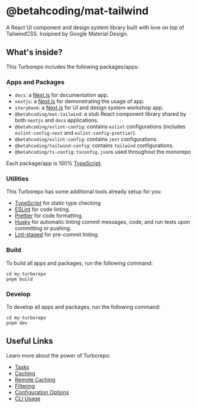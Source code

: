 # @betahcoding/mat-tailwind

A React UI component and design system library built with love on top of TailwindCSS. Insipired by Google Material Design.

## What's inside?

This Turborepo includes the following packages/apps:

### Apps and Packages

- `docs`: a [Next.js](https://nextjs.org/) for documentation app.
- `nextjs`: a [Next.js](https://nextjs.org/) for demonstrating the usage of app.
- `storybook`: a [Next.js](https://nextjs.org/) for UI and design system workshop app.
- `@betahcoding/mat-tailwind`: a stub React component library shared by both `nextjs` and `docs` applications.
- `@betahcoding/eslint-config`: contains `eslint` configurations (includes `eslint-config-next` and `eslint-config-prettier`).
- `@betahcoding/eslint-config`: contains `jest` configurations.
- `@betahcoding/tailwind-config`: contains `tailwind` configurations.
- `@betahcoding/ts-config`: `tsconfig.json`s used throughout the monorepo

Each package/app is 100% [TypeScript](https://www.typescriptlang.org/).

### Utilities

This Turborepo has some additional tools already setup for you:

- [TypeScript](https://www.typescriptlang.org/) for static type checking
- [ESLint](https://eslint.org/) for code linting.
- [Prettier](https://prettier.io) for code formatting.
- [Husky](https://typicode.github.io/husky/) for automatic linting commit messages, code, and run tests upon committing or pushing.
- [Lint-staged](https://github.com/lint-staged/lint-staged) for pre-commit linting.

### Build

To build all apps and packages, run the following command:

```
cd my-turborepo
pnpm build
```

### Develop

To develop all apps and packages, run the following command:

```
cd my-turborepo
pnpm dev
```

## Useful Links

Learn more about the power of Turborepo:

- [Tasks](https://turbo.build/repo/docs/core-concepts/monorepos/running-tasks)
- [Caching](https://turbo.build/repo/docs/core-concepts/caching)
- [Remote Caching](https://turbo.build/repo/docs/core-concepts/remote-caching)
- [Filtering](https://turbo.build/repo/docs/core-concepts/monorepos/filtering)
- [Configuration Options](https://turbo.build/repo/docs/reference/configuration)
- [CLI Usage](https://turbo.build/repo/docs/reference/command-line-reference)

